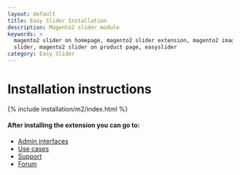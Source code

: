 ```yaml
---
layout: default
title: Easy Slider Installation
description: Magento2 slider module
keywords: >
  magento2 slider on homepage, magento2 slider extension, magento2 image
  slider, magento2 slider on product page, easyslider
category: Easy Slider
---
```


# Installation instructions

{% include installation/m2/index.html %}

#### After installing the extension you can go to:
* [Admin interfaces](../interfaces/)
* [Use cases](../cases/)
* [Support](https://swissuplabs.com/contacts/)
* [Forum](https://swissuplabs.com/magento-forum/)
